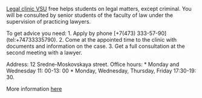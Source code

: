 [Legal clinic VSU](https://vk.com/jurisconsult_vsu) free helps students on legal matters, except criminal. You will be consulted by senior students of the faculty of law under the supervision of practicing lawyers.

To get advice you need: 1. Apply by phone \[+7(473) 333-57-90\] (tel:+74733335790). 2. Come at the appointed time to the clinic with documents and information on the case. 3. Get a full consultation at the second meeting with a lawyer.

Address: 12 Sredne-Moskovskaya street. Office hours: \* Monday and Wednesday 11: 00-13: 00 \* Monday, Wednesday, Thursday, Friday 17:30-19: 30.

More information [here](http://www.law.vsu.ru/structure/law_clinic/index.html)